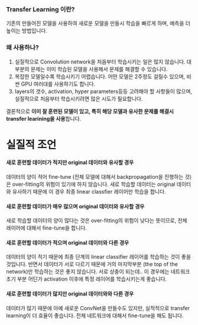### Transfer Learning 이란?

기존의 만들어진 모델을 사용하여 새로운 모델을 만들시 학습을 빠르게 하며, 예측을 더 높이는 방법입니다.



### 왜 사용하나?

1. 실질적으로 Convolution network을 처음부터 학습시키는 일은 많지 않습니다. 대부분의 문제는 이미 학습된 모델을 사용해서 문제를 해결할 수 있습니다.
2. 복잡한 모델일수록 학습시키기 어렵습니다. 어떤 모델은 2주정도 걸릴수 있으며, 비싼 GPU 여러대를 사용하기도 합니다.
3. layers의 갯수, activation, hyper parameters등등 고려해야 할 사항들이 많으며, 실질적으로 처음부터 학습시키려면 많은 시도가 필요합니다.

결론적으로 **이미 잘 훈련된 모델이 있고, 특히 해당 모델과 유사한 문제를 해결시 transfer learining을 사용**합니다.



# 실질적 조언

#### 새로 훈련할 데이터가 적지만 original 데이터와 유사할 경우

데이터의 양이 적어 fine-tune (전체 모델에 대해서 backpropagation을 진행하는 것) 은 over-fitting의 위험이 있기에 하지 않습니다. 
새로 학습할 데이터는 original 데이터와 유사하기 때문에 이 경우 최종 linear classfier 레이어만 학습을 합니다.



#### 새로 훈련할 데이터가 매우 많으며 original 데이터와 유사할 경우

새로 학습할 데이터의 양이 많다는 것은 over-fitting의 위험이 낮다는 뜻이므로, 전체 레이어에 대해서 fine-tune을 합니다.



#### 새로 훈련할 데이터가 적으며 original 데이터와 다른 경우

데이터의 양이 적기 때문에 최종 단계의 linear classifier 레이어를 학습하는 것이 좋을 것입니다. 반면서 데이터가 서로 다르기 때문에 거의 마지막부분 (the top of the network)만 학습하는 것은 좋지 않습니다. 서로 상충이 되는데.. 이 경우에는 네트워크 초기 부분 어딘가 activation 이후에 특정 레이어를 학습시키는게 좋습니다.



#### 새로 훈련할 데이터가 많지만 original 데이터와와 다른 경우

데이터가 많기 때문에 아예 새로운 ConvNet을 만들수도 있지만, 실적적으로 transfer learning이 더 효율이 좋습니다. 전체 네트워크에 대해서 fine-tune을 해도 됩니다.
